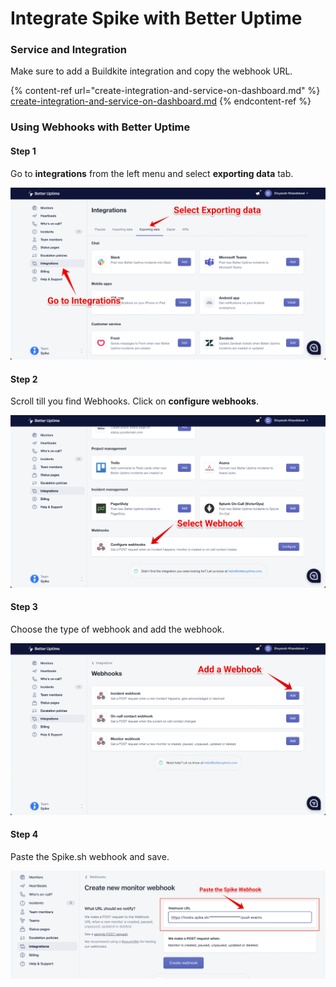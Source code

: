 # Integrate Spike with Better Uptime

### Service and Integration

Make sure to add a Buildkite integration and copy the webhook URL.

{% content-ref url="create-integration-and-service-on-dashboard.md" %}
[create-integration-and-service-on-dashboard.md](create-integration-and-service-on-dashboard.md)
{% endcontent-ref %}



### Using Webhooks with Better Uptime



#### Step 1

Go to **integrations** from the left menu and select **exporting data** tab.

![](<../.gitbook/assets/image (146).png>)



#### Step 2

Scroll till you find Webhooks. Click on **configure webhooks**.

![](<../.gitbook/assets/Group 94 (1).png>)

#### Step 3

Choose the type of webhook and add the webhook.

![](<../.gitbook/assets/image (147).png>)



#### Step 4

Paste the Spike.sh webhook and save.

![](<../.gitbook/assets/Group 96.png>)

